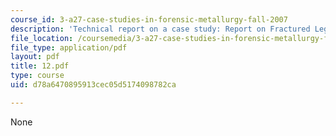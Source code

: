 ```yaml
---
course_id: 3-a27-case-studies-in-forensic-metallurgy-fall-2007
description: 'Technical report on a case study: Report on Fractured Leg Brace.'
file_location: /coursemedia/3-a27-case-studies-in-forensic-metallurgy-fall-2007/d78a6470895913cec05d5174098782ca_12.pdf
file_type: application/pdf
layout: pdf
title: 12.pdf
type: course
uid: d78a6470895913cec05d5174098782ca

---
```

None